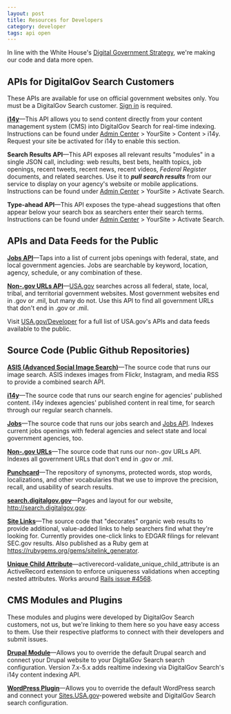 ```yaml
---
layout: post
title: Resources for Developers
category: developer
tags: api open
---
```


In line with the White House's [Digital Government Strategy](https://www.whitehouse.gov/sites/default/files/omb/egov/digital-government/digital-government.html), we're making our code and data more open.

## APIs for DigitalGov Search Customers

These APIs are available for use on official government websites only. You must be a DigitalGov Search customer. [Sign in](https://search.usa.gov/sites) is required. 

**[i14y](/developer/i4y.html)**&mdash;This API allows you to send content directly from your content management system (CMS) into DigitalGov Search for real-time indexing. Instructions can be found under [Admin Center](https://search.usa.gov/sites/) > YourSite > Content > i14y. Request your site be activated for i14y to enable this section.

**Search Results API**&mdash;This API exposes all relevant results "modules" in a single JSON call, including: web results, best bets, health topics, job openings, recent tweets, recent news, recent videos, *Federal Register* documents, and related searches. Use it to ***pull search results*** from our service to display on your agency's website or mobile applications. Instructions can be found under [Admin Center](https://search.usa.gov/sites/) > YourSite > Activate Search.

**Type-ahead API**&mdash;This API exposes the type-ahead suggestions that often appear below your search box as searchers enter their search terms. Instructions can be found under [Admin Center](https://search.usa.gov/sites/) > YourSite > Activate Search.

## APIs and Data Feeds for the Public

**[Jobs API](jobs.html)**&mdash;Taps into a list of current jobs openings with federal, state, and local government agencies. Jobs are searchable by keyword, location, agency, schedule, or any combination of these.

**[Non-.gov URLs API](govt-urls.html)**&mdash;[USA.gov](http://www.usa.gov) searches across all federal, state, local, tribal, and territorial government websites. Most government websites end in .gov or .mil, but many do not. Use this API to find all government URLs that don't end in .gov or .mil.

Visit [USA.gov/Developer](https://www.usa.gov/developer) for a full list of USA.gov's APIs and data feeds available to the public.

## Source Code (Public Github Repositories)

**[ASIS (Advanced Social Image Search)](https://github.com/GSA/asis)**&mdash;The source code that runs our image search. ASIS indexes images from Flickr, Instagram, and media RSS to provide a combined search API.

**[i14y](https://github.com/GSA/i14y)**&mdash;The source code that runs our search engine for agencies' published content. i14y indexes agencies' published content in real time, for search through our regular search channels.

**[Jobs](https://github.com/GSA/jobs_api)**&mdash;The source code that runs our jobs search and [Jobs API](jobs.html). Indexes current jobs openings with federal agencies and select state and local government agencies, too.

**[Non-.gov URLs](https://github.com/GSA/govt-urls)**&mdash;The source code that runs our non-.gov URLs API. Indexes all government URLs that don't end in .gov or .mil.

**[Punchcard](https://github.com/GSA/punchcard)**&mdash;The repository of synonyms, protected words, stop words, localizations, and other vocabularies that we use to improve the precision, recall, and usability of search results.

**[search.digitalgov.gov](https://github.com/gsa/search.digitalgov.gov)**&mdash;Pages and layout for our website, <http://search.digitalgov.gov>.

**[Site Links](https://github.com/GSA/sitelink_generator)**&mdash;The source code that "decorates" organic web results to provide additional, value-added links to help searchers find what they're looking for. Currently provides one-click links to EDGAR filings for relevant SEC.gov results. Also published as a Ruby gem at <https://rubygems.org/gems/sitelink_generator>.

**[Unique Child Attribute](https://github.com/GSA/activerecord-validate_unique_child_attribute)**&mdash;activerecord-validate_unique_child_attribute is an ActiveRecord extension to enforce uniqueness validations when accepting nested attributes. Works around [Rails issue #4568](https://github.com/rails/rails/issues/4568).

## CMS Modules and Plugins

These modules and plugins were developed by DigitalGov Search customers, not us, but we're linking to them here so you have easy access to them. Use their respective platforms to connect with their developers and submit issues.

**[Drupal Module](https://www.drupal.org/project/usasearch)**&mdash;Allows you to override the default Drupal search and connect your Drupal website to your DigitalGov Search search configuration. Version 7.x-5.x adds realtime indexing via DigitalGov Search's i14y content indexing API.

**[WordPress Plugin](https://github.com/GSA/sites-digitalgov-search)**&mdash;Allows you to override the default WordPress search and connect your [Sites.USA.gov](http://sites.usa.gov/)-powered website and DigitalGov Search search configuration. 